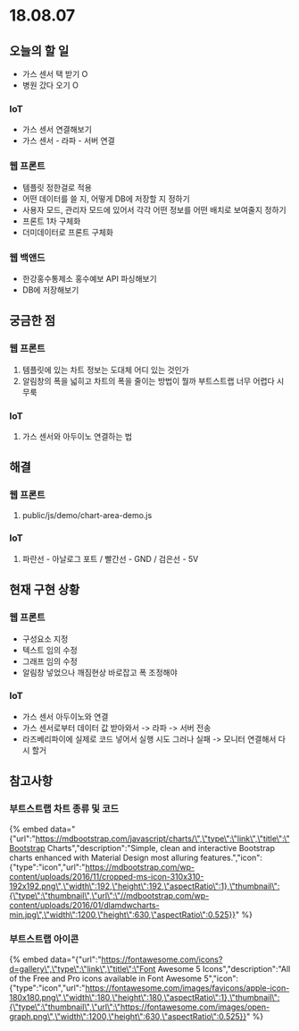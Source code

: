 # 18.08.07

## 오늘의 할 일

* 가스 센서 택 받기 O
* 병원 갔다 오기 O

### IoT

* 가스 센서 연결해보기
* 가스 센서 - 라파 - 서버 연결

### 웹 프론트

* 템플릿 정한걸로 적용
* 어떤 데이터를 쓸 지, 어떻게 DB에 저장할 지 정하기
* 사용자 모드, 관리자 모드에 있어서 각각 어떤 정보를 어떤 배치로 보여줄지 정하기 
* 프론트 1차 구체화
* 더미데이터로 프론트 구체화

### 웹 백앤드

* 한강홍수통제소 홍수예보 API 파싱해보기 
* DB에 저장해보기 

## 궁금한 점

### 웹 프론트 

1. 템플릿에 있는 차트 정보는 도대체 어디 있는 것인가
2. 알림창의 폭을 넓히고 차트의 폭을 줄이는 방법이 뭘까 부트스트랩 너무 어렵다 시무룩 

### IoT

1. 가스 센서와 아두이노 연결하는 법 

## 해결

### 웹 프론트

1. public/js/demo/chart-area-demo.js

### IoT

1. 파란선 - 아날로그 포트 / 빨간선 - GND / 검은선 - 5V

## 현재 구현 상황

### 웹 프론트 

* 구성요소 지정
* 텍스트 임의 수정
* 그래프 임의 수정 
* 알림창 넣었으나 깨짐현상 바로잡고 폭 조정해야

### IoT

* 가스 센서 아두이노와 연결
* 가스 센서로부터 데이터 값 받아와서 -&gt; 라파 -&gt; 서버 전송 
* 라즈베리파이에 실제로 코드 넣어서 실행 시도 그러나 실패 -&gt; 모니터 연결해서 다시 할거

## 참고사항 

### 부트스트랩 차트 종류 및 코드 

{% embed data="{\"url\":\"https://mdbootstrap.com/javascript/charts/\",\"type\":\"link\",\"title\":\"Bootstrap Charts\",\"description\":\"Simple, clean and interactive Bootstrap charts enhanced with Material Design most alluring features.\",\"icon\":{\"type\":\"icon\",\"url\":\"https://mdbootstrap.com/wp-content/uploads/2016/11/cropped-ms-icon-310x310-192x192.png\",\"width\":192,\"height\":192,\"aspectRatio\":1},\"thumbnail\":{\"type\":\"thumbnail\",\"url\":\"//mdbootstrap.com/wp-content/uploads/2016/01/dlamdwcharts-min.jpg\",\"width\":1200,\"height\":630,\"aspectRatio\":0.525}}" %}

### 부트스트랩 아이콘

{% embed data="{\"url\":\"https://fontawesome.com/icons?d=gallery\",\"type\":\"link\",\"title\":\"Font Awesome 5 Icons\",\"description\":\"All of the Free and Pro icons available in Font Awesome 5\",\"icon\":{\"type\":\"icon\",\"url\":\"https://fontawesome.com/images/favicons/apple-icon-180x180.png\",\"width\":180,\"height\":180,\"aspectRatio\":1},\"thumbnail\":{\"type\":\"thumbnail\",\"url\":\"https://fontawesome.com/images/open-graph.png\",\"width\":1200,\"height\":630,\"aspectRatio\":0.525}}" %}


